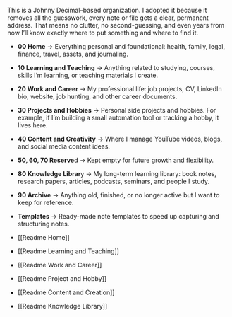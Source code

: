 This is a Johnny Decimal–based organization. I adopted it because it removes all the guesswork, every note or file gets a clear, permanent address. That means no clutter, no second-guessing, and even years from now I’ll know exactly where to put something and where to find it.

- **00 Home** → Everything personal and foundational: health, family, legal, finance, travel, assets, and journaling.
- **10 Learning and Teaching** → Anything related to studying, courses, skills I’m learning, or teaching materials I create.
- **20 Work and Career** → My professional life: job projects, CV, LinkedIn bio, website, job hunting, and other career documents.
- **30 Projects and Hobbies** → Personal side projects and hobbies. For example, if I’m building a small automation tool or tracking a hobby, it lives here.
- **40 Content and Creativity** → Where I manage YouTube videos, blogs, and social media content ideas.
- **50, 60, 70 Reserve**d → Kept empty for future growth and flexibility.
- **80 Knowledge Librar**y → My long-term learning library: book notes, research papers, articles, podcasts, seminars, and people I study.
- **90 Archive** → Anything old, finished, or no longer active but I want to keep for reference.
- **Templates** → Ready-made note templates to speed up capturing and structuring notes.

- [[Readme Home]]
- [[Readme Learning and Teaching]]
- [[Readme Work and Career]]
- [[Readme Project and Hobby]]
- [[Readme Content and Creation]]
- [[Readme Knowledge Library]]



